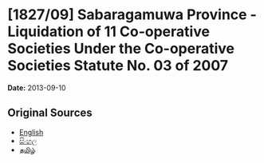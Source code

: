 # [1827/09] Sabaragamuwa Province - Liquidation of 11 Co-operative Societies Under the Co-operative Societies Statute No. 03 of 2007

**Date:** 2013-09-10

## Original Sources

- [English](https://documents.gov.lk/view/extra-gazettes/2013/9/1827-09_E.pdf)
- [සිංහල](https://documents.gov.lk/view/extra-gazettes/2013/9/1827-09_S.pdf)
- [தமிழ்](https://documents.gov.lk/view/extra-gazettes/2013/9/1827-09_T.pdf)
